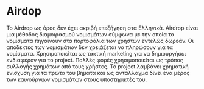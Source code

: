 # Airdop

Το Airdrop ως όρος δεν έχει ακριβή επεξήγηση στα Ελληνικά. Airdrop είναι μια μέθοδος διαμοιρασμού νομισμάτων σύμφωνα με την οποία τα νομίσματα πηγαίνουν στα πορτοφόλια των χρηστών εντελώς δωρεάν. Οι αποδέκτες των νομισμάτων δεν χρειάζεται να πληρώσουν για τα νομίσματα. Χρησιμοποιείται ως τακτική marketing για να δημιουργήσει ενδιαφέρον για το project. Πολλές φορές χρησιμοποιείται ως τρόπος συλλογής χρημάτων από τους χρήστες. Το project λαμβάνει χρηματική ενίσχυση για τα πρώτα του βήματα και ως αντάλλαγμα δίνει ένα μέρος των καινούργιων νομισμάτων στους υποστηρικτές του.
